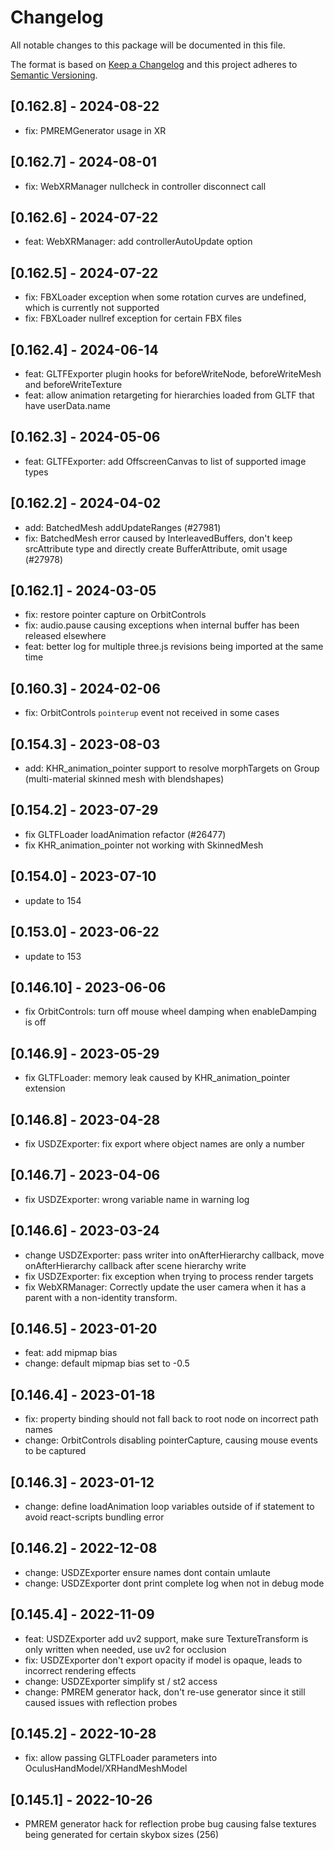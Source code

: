 # Changelog
All notable changes to this package will be documented in this file.

The format is based on [Keep a Changelog](http://keepachangelog.com/en/1.0.0/)
and this project adheres to [Semantic Versioning](http://semver.org/spec/v2.0.0.html).

## [0.162.8] - 2024-08-22
- fix: PMREMGenerator usage in XR

## [0.162.7] - 2024-08-01
- fix: WebXRManager nullcheck in controller disconnect call

## [0.162.6] - 2024-07-22
- feat: WebXRManager: add controllerAutoUpdate option

## [0.162.5] - 2024-07-22
- fix: FBXLoader exception when some rotation curves are undefined, which is currently not supported
- fix: FBXLoader nullref exception for certain FBX files

## [0.162.4] - 2024-06-14
- feat: GLTFExporter plugin hooks for beforeWriteNode, beforeWriteMesh and beforeWriteTexture
- feat: allow animation retargeting for hierarchies loaded from GLTF that have userData.name

## [0.162.3] - 2024-05-06
- feat: GLTFExporter: add OffscreenCanvas to list of supported image types

## [0.162.2] - 2024-04-02
- add: BatchedMesh addUpdateRanges (#27981)
- fix: BatchedMesh error caused by InterleavedBuffers, don't keep srcAttribute type and directly create BufferAttribute, omit usage (#27978)

## [0.162.1] - 2024-03-05
- fix: restore pointer capture on OrbitControls
- fix: audio.pause causing exceptions when internal buffer has been released elsewhere
- feat: better log for multiple three.js revisions being imported at the same time

## [0.160.3] - 2024-02-06
- fix: OrbitControls `pointerup` event not received in some cases

## [0.154.3] - 2023-08-03
- add: KHR_animation_pointer support to resolve morphTargets on Group (multi-material skinned mesh with blendshapes)

## [0.154.2] - 2023-07-29
- fix GLTFLoader loadAnimation refactor (#26477)
- fix KHR_animation_pointer not working with SkinnedMesh

## [0.154.0] - 2023-07-10
- update to 154

## [0.153.0] - 2023-06-22
- update to 153

## [0.146.10] - 2023-06-06
- fix OrbitControls: turn off mouse wheel damping when enableDamping is off 

## [0.146.9] - 2023-05-29
- fix GLTFLoader: memory leak caused by KHR_animation_pointer extension

## [0.146.8] - 2023-04-28
- fix USDZExporter: fix export where object names are only a number

## [0.146.7] - 2023-04-06
- fix USDZExporter: wrong variable name in warning log

## [0.146.6] - 2023-03-24
- change USDZExporter: pass writer into onAfterHierarchy callback, move onAfterHierarchy callback after scene hierarchy write
- fix USDZExporter: fix exception when trying to process render targets
- fix WebXRManager: Correctly update the user camera when it has a parent with a non-identity transform.

## [0.146.5] - 2023-01-20
- feat: add mipmap bias
- change: default mipmap bias set to -0.5

## [0.146.4] - 2023-01-18
- fix: property binding should not fall back to root node on incorrect path names
- change: OrbitControls disabling pointerCapture, causing mouse events to be captured

## [0.146.3] - 2023-01-12
- change: define loadAnimation loop variables outside of if statement to avoid react-scripts bundling error

## [0.146.2] - 2022-12-08
- change: USDZExporter ensure names dont contain umlaute
- change: USDZExporter dont print complete log when not in debug mode

## [0.145.4] - 2022-11-09
- feat: USDZExporter add uv2 support, make sure TextureTransform is only written when needed, use uv2 for occlusion
- fix: USDZExporter don't export opacity if model is opaque, leads to incorrect rendering effects
- change: USDZExporter simplify st / st2 access
- change: PMREM generator hack, don't re-use generator since it still caused issues with reflection probes

## [0.145.2] - 2022-10-28
- fix: allow passing GLTFLoader parameters into OculusHandModel/XRHandMeshModel

## [0.145.1] - 2022-10-26
- PMREM generator hack for reflection probe bug causing false textures being generated for certain skybox sizes (256)